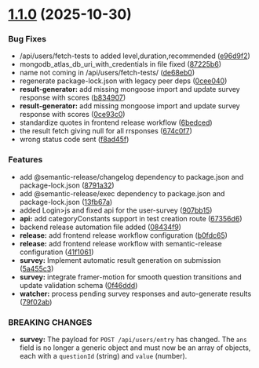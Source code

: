 # [1.1.0](https://github.com/dauntless-arcane/Competency-Mapping/compare/backend-v1.0.0...backend-v1.1.0) (2025-10-30)


### Bug Fixes

* /api/users/fetch-tests to added  level,duration,recommended ([e96d9f2](https://github.com/dauntless-arcane/Competency-Mapping/commit/e96d9f29787bea87b7fa4eee2a6d987282c8240b))
* mongodb_atlas_db_uri_with_credentials in file fixed ([87225b6](https://github.com/dauntless-arcane/Competency-Mapping/commit/87225b6b6518d36672ebc0564b67db0767991380))
* name not coming in /api/users/fetch-tests/ ([de68eb0](https://github.com/dauntless-arcane/Competency-Mapping/commit/de68eb0f3ce59991e048a7e7ab476abd9429bb31))
* regenerate package-lock.json with legacy peer deps ([0cee040](https://github.com/dauntless-arcane/Competency-Mapping/commit/0cee0408d03db76a38d59768c4a6de36195ce533))
* **result-generator:** add missing mongoose import and update survey response with scores ([b834907](https://github.com/dauntless-arcane/Competency-Mapping/commit/b83490712d63b9f81d6baec612d995cd602abb93))
* **result-generator:** add missing mongoose import and update survey response with scores ([0ce93c0](https://github.com/dauntless-arcane/Competency-Mapping/commit/0ce93c0d8e562a1e387d60e3efdf97c71c1d32db))
* standardize quotes in frontend release workflow ([6bedced](https://github.com/dauntless-arcane/Competency-Mapping/commit/6bedcedb04a3333f9aaa93533f7720058b7c9799))
* the result fetch giving null for all rrsponses ([674c0f7](https://github.com/dauntless-arcane/Competency-Mapping/commit/674c0f75467f8d2218280de6d0ff9cf1eb1890ae))
* wrong status code sent ([f8ad45f](https://github.com/dauntless-arcane/Competency-Mapping/commit/f8ad45ff70f6b0f0e5dc87f7725024287ab7476f))


### Features

* add @semantic-release/changelog dependency to package.json and package-lock.json ([8791a32](https://github.com/dauntless-arcane/Competency-Mapping/commit/8791a3256b987f97a56f2700e1bdccc58a2f46b4))
* add @semantic-release/exec dependency to package.json and package-lock.json ([13fb67a](https://github.com/dauntless-arcane/Competency-Mapping/commit/13fb67ae10110ff0fce62482ffed5ba13a772852))
* added Login>js and fixed api for the user-survey ([907bb15](https://github.com/dauntless-arcane/Competency-Mapping/commit/907bb15b5920e72b2821a610ba8b2d09e6083117))
* **api:** add categoryConstants support in test creation route ([67356d6](https://github.com/dauntless-arcane/Competency-Mapping/commit/67356d6f21c7d78adf33272b0baaa75afdc51c61))
* backend release automation file added ([08434f9](https://github.com/dauntless-arcane/Competency-Mapping/commit/08434f972dac95d69608f18bf9ed0a901639253f))
* **release:** add frontend release workflow configuration ([b0fdc65](https://github.com/dauntless-arcane/Competency-Mapping/commit/b0fdc6574c846a293d28ec901666477f538c0282))
* **release:** add frontend release workflow with semantic-release configuration ([41f1061](https://github.com/dauntless-arcane/Competency-Mapping/commit/41f1061b169dc12e7a43736ceddb779014b9ebb7))
* **survey:** Implement automatic result generation on submission ([5a455c3](https://github.com/dauntless-arcane/Competency-Mapping/commit/5a455c3ba4f0f7da60c2d444649992d76ba7ac55))
* **survey:** integrate framer-motion for smooth question transitions and update validation schema ([0f46ddd](https://github.com/dauntless-arcane/Competency-Mapping/commit/0f46ddd236580dc7542b48b414d0062efc029b2a))
* **watcher:** process pending survey responses and auto-generate results ([79f02ab](https://github.com/dauntless-arcane/Competency-Mapping/commit/79f02abf78ceb37c1b74db50a7a2235288e06d09))


### BREAKING CHANGES

* **survey:** The payload for `POST /api/users/entry` has changed. The `ans` field is no longer a generic object and must now be an array of objects, each with a `questionId` (string) and `value` (number).
